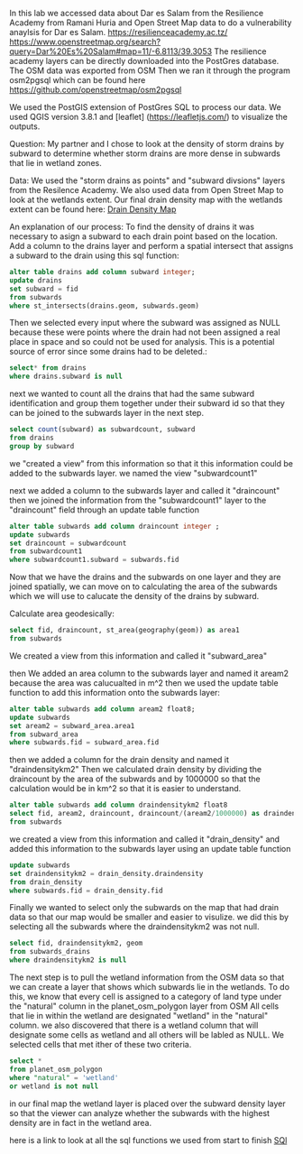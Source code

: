 In this lab we accessed data about Dar es Salam from the Resilience Academy from Ramani Huria and Open Street Map data to do a 
vulnerability anaylsis for Dar es Salam. 
https://resilienceacademy.ac.tz/
https://www.openstreetmap.org/search?query=Dar%20Es%20Salam#map=11/-6.8113/39.3053
The resilience academy layers can be directly downloaded into the PostGres database. The OSM data was exported from OSM
Then we ran it through the program osm2pgsql which can be found here https://github.com/openstreetmap/osm2pgsql


We used the PostGIS extension of PostGres SQL to process our data. We used QGIS version 3.8.1 and [leaflet]
(https://leafletjs.com/) to visualize the outputs.

Question: My partner and I chose to look at the density of storm drains by subward to determine whether storm drains are more 
dense in subwards that lie in wetland zones.    

Data: We used the "storm drains as points" and "subward divsions" layers from the Resilence Academy.
We also used data from Open Street Map to look at the wetlands extent. 
Our final drain density map with the wetlands extent can be found here:
[Drain Density Map](qgis2web_2019_10_24-16_05_38_137842/index.html)

An explanation of our process:
To find the density of drains it was necessary to asign a subward to each drain point based on the 
location. Add a column to the drains layer and perform a spatial intersect that assigns a subward to the drain using this sql 
function:

```sql
alter table drains add column subward integer;
update drains
set subward = fid
from subwards
where st_intersects(drains.geom, subwards.geom)

```

Then we selected every input where the subward was assigned as NULL because these were points where 
the drain had not been assigned a real place in space and so could not be used for analysis. This is a potential 
source of error since some drains had to be deleted.:

```sql
select* from drains
where drains.subward is null 
```

next we wanted to count all the drains that had the same subward identification and group them together under their subward id 
so that they can be joined to the subwards layer in the next step. 

``` sql
select count(subward) as subwardcount, subward
from drains
group by subward
```

we "created a view" from this information so that it this information could be added to the subwards layer. we named
the view "subwardcount1"

next we added a column to the subwards layer and called it "draincount"
then we joined the information from the "subwardcount1" layer to the "draincount" field through an update table function

``` sql
alter table subwards add column draincount integer ;
update subwards 
set draincount = subwardcount 
from subwardcount1 
where subwardcount1.subward = subwards.fid
```

Now that we have the drains and the subwards on one layer and they are joined spatially, we can move on to calculating 
the area of the subwards which we will use to calucate the density of the drains by subward.

Calculate area geodesically:

``` sql
select fid, draincount, st_area(geography(geom)) as area1 
from subwards
```

We created a view from this information and called it "subward_area"

then We added an area column to the subwards layer and named it aream2 because the area was calucualted in m^2
then we used the update table function to add this information onto the subwards layer:

```sql
alter table subwards add column aream2 float8;
update subwards 
set aream2 = subward_area.area1
from subward_area 
where subwards.fid = subward_area.fid
```

then we added a column for the drain density and named it "draindensitykm2" 
Then we calculated drain density by dividing the draincount by the area of the subwards and by 1000000 so that
the calculation would be in km^2 so that it is easier to understand.

``` sql
alter table subwards add column draindensitykm2 float8
select fid, aream2, draincount, draincount/(aream2/1000000) as draindensity 
from subwards 
```

we created a view from this information and called it "drain_density" and added this information 
to the subwards layer using an update table function 

``` sql
update subwards 
set draindensitykm2 = drain_density.draindensity 
from drain_density
where subwards.fid = drain_density.fid
```

Finally we wanted to select only the subwards on the map that had drain data so that our map would be smaller and easier 
to visulize. we did this by selecting all the subwards where the draindensitykm2 was not null.

``` sql
select fid, draindensitykm2, geom
from subwards_drains
where draindensitykm2 is null
```

The next step is to pull the wetland information from the OSM data so that we can create a layer that shows which subwards
lie in the wetlands. 
To do this, we know that every cell is assigned to a category of land type under the "natural" column in the 
planet_osm_polygon layer from OSM
All cells that lie in within the wetland are designated "wetland" in the "natural" column.  we also discovered that there is a 
wetland column that will designate some cells as wetland and all others will be labled as NULL. We selected cells that met 
ither of these two criteria.

``` sql
select *
from planet_osm_polygon
where "natural" = 'wetland'
or wetland is not null
```

in our final map the wetland layer is placed over the subward density layer so that the viewer can analyze whether the 
subwards with the highest density are in fact in the wetland area.  

here is a link to look at all the sql functions we used from start to finish [SQl](noteslab5.sql)





